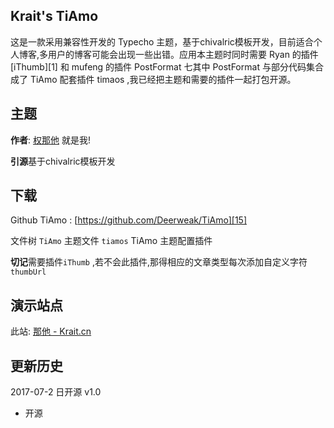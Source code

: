 ## Krait's TiAmo ##
 这是一款采用兼容性开发的 Typecho 主题，基于chivalric模板开发，目前适合个人博客,多用户的博客可能会出现一些出错。应用本主题时同时需要 Ryan 的插件 [iThumb][1] 和 mufeng 的插件 PostFormat 七其中 PostFormat 与部分代码集合成了 TiAmo 配套插件 timaos ,我已经把主题和需要的插件一起打包开源。

## 主题 ##
**作者**: [权那他][2] 就是我!

**引源**基于chivalric模板开发

## 下载 ##
Github TiAmo : [https://github.com/Deerweak/TiAmo][15]

文件树
`TiAmo`  主题文件
`tiamos` TiAmo 主题配置插件

**切记**需要插件`iThumb` ,若不会此插件,那得相应的文章类型每次添加自定义字符`thumbUrl`

## 演示站点 ##
此站: [那他 - Krait.cn][16]

## 更新历史 ##
2017-07-2 日开源 v1.0
 - 开源
 
[2]: https://krait.cn
[15]: https://github.com/Deerweak/TiAmo
[16]: https://krait.cn
